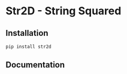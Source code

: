 Str2D - String Squared
======================

Installation
------------

`pip install str2d`

Documentation
-------------
